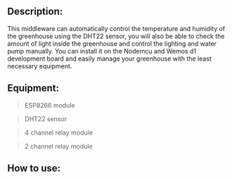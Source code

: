 ## Description:
This middleware can automatically control the temperature and humidity of the greenhouse using the DHT22 sensor, you will also be able to check the amount of light inside the greenhouse and control the lighting and water pump manually. You can install it on the Nodemcu and Wemos d1 development board and easily manage your greenhouse with the least necessary equipment.

## Equipment:
> ESP8266 module

> DHT22 sensor

> 4 channel relay module

> 2 channel relay module

## How to use:
